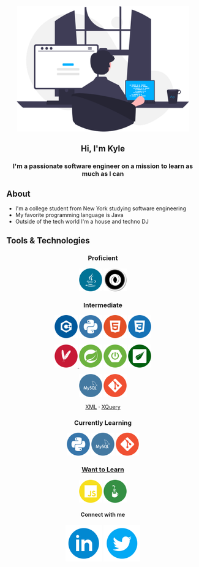 <div id="header" align="center">
    <img src="images/programmer.svg" width="450px" alt="programmer">
    <h2>Hi, I'm Kyle</h2>
</div>

<h3 align="center">I'm a passionate software engineer on a mission to learn as much as I can</h3>

## About
* I'm a college student from New York studying software engineering
* My favorite programming language is Java
* Outside of the tech world I'm a house and techno DJ

## Tools & Technologies

<div align="center">

### Proficient
<a href="https://jdk.java.net/17/"><img src="images/logos/java.svg" width="60ox"></a> <a href="https://www.json.org/json-en.html"><img src="images/logos/json.svg" width="60ox"></a> 


### Intermediate
<a href="https://cplusplusinstitute.com"><img src="images/logos/cplusplus.svg" width="60ox"></a> <a href="https://python.org"><img src="images/logos/python.svg" width="60ox"></a> <a href="https://www.w3schools.com/html/default.asp"><img src="images/logos/html.svg" width="60ox"></a> <a href="https://www.w3schools.com/css/default.asp"><img src="images/logos/css.svg" width="60ox"></a>

<a href="https://maven.apache.org/"><img src="images/logos/maven.svg" width="60px"> <a href="https://spring.io"><img src="images/logos/spring.svg" width="60ox"></a> <a href="https://spring.io/projects/spring-boot"><img src="images/logos/springboot.svg" width="60ox"></a> <a href="https://www.thymeleaf.org/"><img src="images/logos/thymeleaf.svg" width="60ox"></a>

<a href="https://www.mysql.com/"><img src="images/logos/mysql.svg" width="60ox"></a> <a href="https://git-scm.com/"><img src="images/logos/git.svg" width="60px">

<a href="https://www.w3schools.com/xml/xml.asp">XML</a> &centerdot; 
<a href="https://www.w3schools.com/xml/xml_xquery.asp">XQuery</a>

### Currently Learning
<a href="https://python.org"><img src="images/logos/python.svg" width="60ox"></a> <a href="https://www.mysql.com/"><img src="images/logos/mysql.svg" width="60ox"></a> <a href="https://git-scm.com/"><img src="images/logos/git.svg" width="60px">

### Want to Learn
<a href="https://www.w3schools.com/js/default.asp"><img src="images/logos/javascript.svg" width="60ox"></a> <a href="https://jython.org"><img src="images/logos/jython.svg" width="60ox"></a>

</div>

<h4 align="center">Connect with me</h4>
<p align="center">
    <a href="https://www.linkedin.com/in/kyleryvn/"><img src="images/linkedin.svg"></a> <img src="images/twitter.svg">
</p>